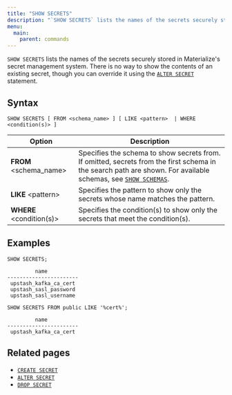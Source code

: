 ```yaml
---
title: "SHOW SECRETS"
description: "`SHOW SECRETS` lists the names of the secrets securely stored in Materialize's secret management system."
menu:
  main:
    parent: commands
---
```


`SHOW SECRETS` lists the names of the secrets securely stored in Materialize's secret management system. There is no way to show the contents of an existing secret, though you can override it using the [`ALTER SECRET`](../alter-secret) statement.

## Syntax

```mzsql
SHOW SECRETS [ FROM <schema_name> ] [ LIKE <pattern>  | WHERE <condition(s)> ]
```

Option                        | Description
------------------------------|------------
**FROM** <schema_name>        | Specifies the schema to show secrets from. If omitted, secrets from the first schema in the search path are shown. For available schemas, see [`SHOW SCHEMAS`](../show-schemas).
**LIKE** \<pattern\>       | Specifies the pattern to show only the secrets whose name matches the pattern.
**WHERE** <condition(s)>      | Specifies the condition(s) to show only the secrets that meet the condition(s).

## Examples

```mzsql
SHOW SECRETS;
```

```nofmt
         name
-----------------------
 upstash_kafka_ca_cert
 upstash_sasl_password
 upstash_sasl_username
```

```mzsql
SHOW SECRETS FROM public LIKE '%cert%';
```

```nofmt
         name
-----------------------
 upstash_kafka_ca_cert
```

## Related pages

- [`CREATE SECRET`](../create-secret)
- [`ALTER SECRET`](../alter-secret)
- [`DROP SECRET`](../drop-secret)

